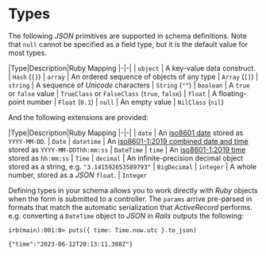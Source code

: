 # Types

The following _JSON_ primitives are supported in schema definitions. Note that `null` cannot be specified as a field type, but it is the default value for most types.

|Type|Description|Ruby Mapping
|-|-|
| `object` | A key-value data construct. | `Hash` (`{}`)
| `array` | An ordered sequence of objects of any type | `Array` (`[]`)
| `string` | A sequence of _Unicode_ characters | `String` (`""`)
| `boolean` | A `true` or `false` value | `TrueClass` or `FalseClass` (`true`, `false`)
| `float` | A floating-point number | `Float` (`0.1`)
| `null` | An empty value | `NilClass` (`nil`)

And the following extensions are provided:

|Type|Description|Ruby Mapping
|-|-|
| `date` | An [iso8601 date](https://en.wikipedia.org/wiki/ISO_8601#Dates) stored as `YYYY-MM-DD`. | `Date`
| `datetime` | An [iso8601-1:2019 combined date and time](https://en.wikipedia.org/wiki/ISO_8601#Combined_date_and_time_representations) stored as `YYYY-MM-DDThh:mm:ss` | `DateTime`
| `time` | An [iso8601-1:2019 time](https://en.wikipedia.org/wiki/ISO_8601#Times) stored as `hh:mm:ss` | `Time`
| `decimal` | An infinite-precision decimal object stored as a string, e.g. `"3.141592653589793"` | `BigDecimal`
| `integer` | A whole number, stored as a _JSON_ `float`. | `Integer`

Defining types in your schema allows you to work directly with _Ruby_ objects when the form is submitted to a controller. The `params` arrive pre-parsed in formats that match the automatic serialization that _ActiveRecord_ performs. e.g. converting a `DateTime` object to _JSON_ in _Rails_ outputs the following:

```irb
irb(main):001:0> puts({ time: Time.now.utc }.to_json)

{"time":"2023-06-12T20:13:11.308Z"}
```

